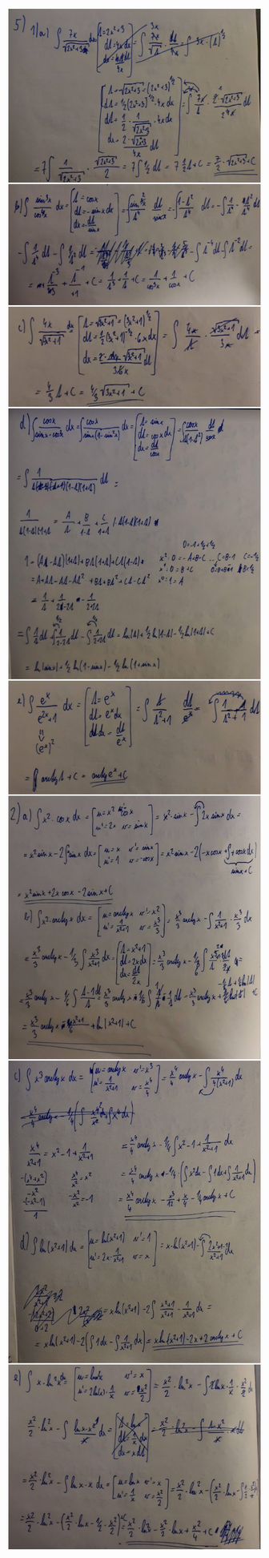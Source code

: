 ![](img/../../img/DU5_1.png)
![](img/../../img/DU5_2.png)
![](img/../../img/DU5_3.png)
![](img/../../img/DU5_4.png)
![](img/../../img/DU5_5.png)
![](img/../../img/DU5_6.png)
![](img/../../img/DU5_7.png)
![](img/../../img/DU5_8.png)
